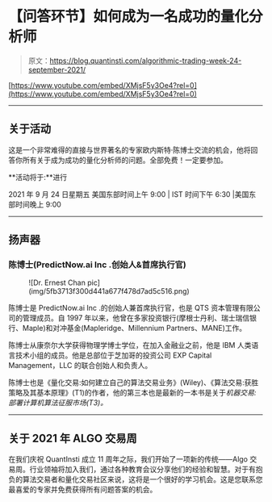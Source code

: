 # 【问答环节】如何成为一名成功的量化分析师

> 原文：<https://blog.quantinsti.com/algorithmic-trading-week-24-september-2021/>

[https://www.youtube.com/embed/XMjsF5y3Oe4?rel=0](https://www.youtube.com/embed/XMjsF5y3Oe4?rel=0)

* * *

## 关于活动

这是一个非常难得的直接与世界著名的专家欧内斯特·陈博士交流的机会，他将回答你所有关于成为成功的量化分析师的问题。全部免费！一定要参加。

**活动将于:**进行

2021 年 9 月 24 日星期五
美国东部时间上午 9:00 | IST 时间下午 6:30 |美国东部时间晚上 9:00

* * *

## 扬声器

### **陈博士(PredictNow.ai Inc .创始人&首席执行官)**

<figure class="kg-card kg-image-card">![Dr. Ernest Chan pic](img/5fb3713f300d441a677f478d7ad5c516.png)</figure>

陈博士是 PredictNow.ai Inc .的创始人兼首席执行官，也是 QTS 资本管理有限公司的管理成员。自 1997 年以来，他曾在多家投资银行(摩根士丹利、瑞士瑞信银行、Maple)和对冲基金(Mapleridge、Millennium Partners、MANE)工作。

陈博士从康奈尔大学获得物理学博士学位，在加入金融业之前，他是 IBM 人类语言技术小组的成员。他是总部位于芝加哥的投资公司 EXP Capital Management，LLC 的联合创始人和负责人。

陈博士也是《量化交易:如何建立自己的算法交易业务》(Wiley)、《算法交易:获胜策略及其基本原理》(T1)的作者，他的第三本也是最新的一本书是关于*机器交易:部署计算机算法征服市场(T3)。*

* * *

## 关于 2021 年 ALGO 交易周

在我们庆祝 QuantInsti 成立 11 周年之际，我们开始了一项新的传统——Algo 交易周。行业领袖将加入我们，通过各种教育会议分享他们的经验和智慧。对于有抱负的算法交易者和量化交易社区来说，这将是一个很好的学习机会。这是您联系您最喜爱的专家并免费获得所有问题答案的机会。